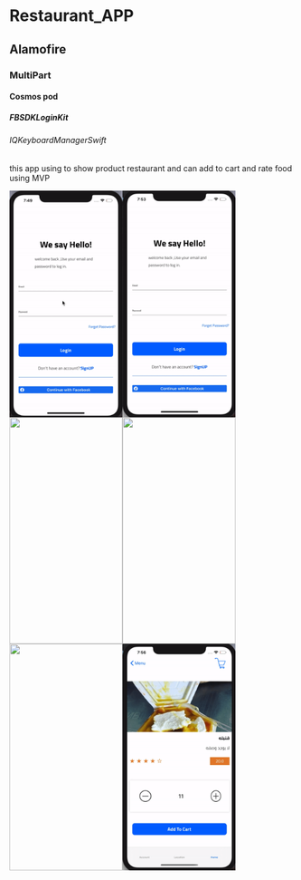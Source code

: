 # Restaurant_APP
## Alamofire
### MultiPart 
#### Cosmos pod
##### FBSDKLoginKit
###### IQKeyboardManagerSwift
 this app using to show product restaurant and can add to cart and rate food using MVP

  <img align="left" width="200" height="400" img src="1.gif">
  <img align="left" width="200" height="400" img src="2.gif">
    <img align="left" width="200" height="400" img src=" ٣٣.gif">
    <img align="left" width="200" height="400" img src="5.gif">
        <img align="left" width="200" height="400" img src="6.gif">
        <img align="left" width="200" height="400" img src="7.gif">



